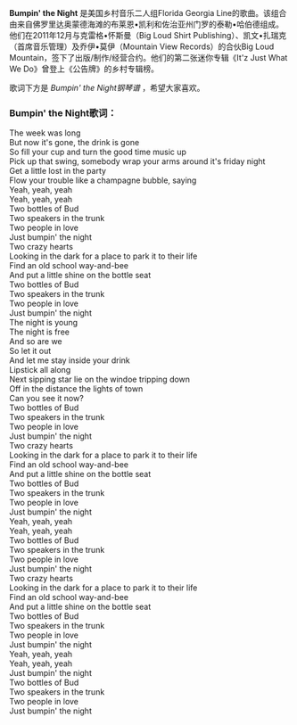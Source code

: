 

**Bumpin' the Night** 是美国乡村音乐二人组Florida Georgia
Line的歌曲。该组合由来自佛罗里达奥蒙德海滩的布莱恩•凯利和佐治亚州门罗的泰勒•哈伯德组成。他们在2011年12月与克雷格•怀斯曼（Big Loud
Shirt Publishing）、凯文•扎瑞克（首席音乐管理）及乔伊•莫伊（Mountain View Records）的合伙Big Loud
Mountain，签下了出版/制作/经营合约。他们的第二张迷你专辑《It'z Just What We Do》曾登上《公告牌》的乡村专辑榜。

  
歌词下方是 _Bumpin' the Night钢琴谱_ ，希望大家喜欢。

### Bumpin' the Night歌词：

The week was long  
But now it's gone, the drink is gone  
So fill your cup and turn the good time music up  
Pick up that swing, somebody wrap your arms around it's friday night  
Get a little lost in the party  
Flow your trouble like a champagne bubble, saying  
Yeah, yeah, yeah  
Yeah, yeah, yeah  
Two bottles of Bud  
Two speakers in the trunk  
Two people in love  
Just bumpin' the night  
Two crazy hearts  
Looking in the dark for a place to park it to their life  
Find an old school way-and-bee  
And put a little shine on the bottle seat  
Two bottles of Bud  
Two speakers in the trunk  
Two people in love  
Just bumpin' the night  
The night is young  
The night is free  
And so are we  
So let it out  
And let me stay inside your drink  
Lipstick all along  
Next sipping star lie on the windoe tripping down  
Off in the distance the lights of town  
Can you see it now?  
Two bottles of Bud  
Two speakers in the trunk  
Two people in love  
Just bumpin' the night  
Two crazy hearts  
Looking in the dark for a place to park it to their life  
Find an old school way-and-bee  
And put a little shine on the bottle seat  
Two bottles of Bud  
Two speakers in the trunk  
Two people in love  
Just bumpin' the night  
Yeah, yeah, yeah  
Yeah, yeah, yeah  
Two bottles of Bud  
Two speakers in the trunk  
Two people in love  
Just bumpin' the night  
Two crazy hearts  
Looking in the dark for a place to park it to their life  
Find an old school way-and-bee  
And put a little shine on the bottle seat  
Two bottles of Bud  
Two speakers in the trunk  
Two people in love  
Just bumpin' the night  
Yeah, yeah, yeah  
Yeah, yeah, yeah  
Just bumpin' the night  
Two bottles of Bud  
Two speakers in the trunk  
Two people in love  
Just bumpin' the night

